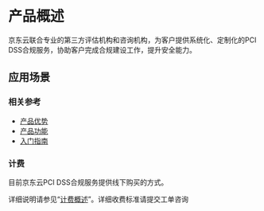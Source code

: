 # 产品概述
京东云联合专业的第三方评估机构和咨询机构，为客户提供系统化、定制化的PCI DSS合规服务，协助客户完成合规建设工作，提升安全能力。


## 应用场景


### 相关参考

 - [产品优势](../Introduction/Benefits.md)
 - [产品功能](../Introduction/Features.md)
 - [入门指南](../Getting-Started/Getting-Started.md)

### 计费

目前京东云PCI DSS合规服务提供线下购买的方式。

详细说明请参见“[计费概述](../Pricing/Billing-Overview.md)”。详细收费标准请提交工单咨询
